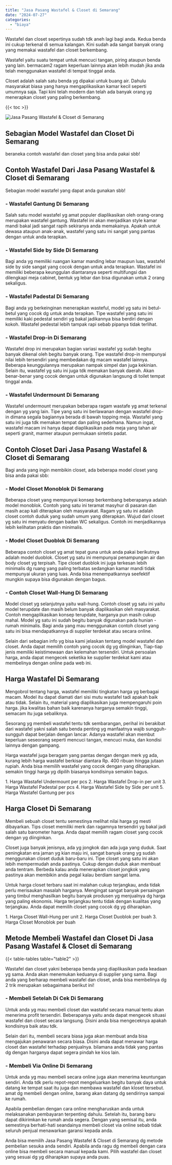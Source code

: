 ```yaml
---
title: "Jasa Pasang Wastafel & Closet di Semarang"
date: "2024-07-27"
categories: 
  - "biaya"
---
```


Wastafel dan closet sepertinya sudah tdk aneh lagi bagi anda. Kedua benda ini cukup terkenal di semua kalangan. Kini sudah ada sangat banyak orang yang memakai wastafel dan closet berkembang.

Wastafel yaitu suatu tempat untuk mencuci tangan, piring ataupun benda yang lain. bermacam2 ragam keperluan lainnya akan lebih mudah jika anda telah menggunakan wastafel di tempat tinggal anda.

Closet adalah salah satu benda yg dipakai untuk buang air. Dahulu masyarakat biasa yang hanya mengaplikasikan kamar kecil seperti umumnya saja. Tapi kini telah modern dan telah ada banyak orang yg menerapkan closet yang paling berkembang.

{{< toc >}}

![Jasa Pasang Wastafel & Closet di Semarang](/images/wastafel-closet-murah49.png)

## Sebagian Model Wastafel dan Closet Di Semarang

beraneka contoh wastafel dan closet yang bisa anda pakai sbb!

## Contoh Wastafel Dari Jasa Pasang Wastafel & Closet di Semarang

Sebagian model wastafel yang dapat anda gunakan sbb!

### \- Wastafel Gantung Di Semarang

Salah satu model wastafel yg amat populer diaplikasikan oleh orang-orang merupakan wastafel gantung. Wastafel ini akan menjadikan style kamar mandi bakal jadi sangat rapih sekiranya anda memakainya. Apakah untuk dewasa ataupun anak-anak, wastafel yang satu ini sangat yang pantas dengan untuk anda terapkan.

### \- Wastafel Side by Side Di Semarang

Bagi anda yg memiliki ruangan kamar manding lebar maupun luas, wastafel side by side sangat yang cocok dengan untuk anda terapkan. Wastafel ini memiliki beberapa keunggulan diantaranya seperti multifungsi dan dilengkapi meja cabinet, bentuk yg lebar dan bisa digunakan untuk 2 orang sekaligus.

### \- Wastafel Padestal Di Semarang

Bagi anda yg berkeinginan menerapkan wasteful, model yg satu ini betul-betul yang cocok dg untuk anda terapkan. Tipe wastafel yang satu ini memiliki kaki pedestal sendiri yg bakal jadikannya bisa berdiri dengan kokoh. Wastafel pedestal lebih tampak rapi sebab pipanya tidak terlihat.

### \- Wastafel Drop-in Di Semarang

Wastafel drop ini merupakan bagian variasi wastafel yg sudah begitu banyak dikenal oleh begitu banyak orang. Tipe wastafel drop-in mempunyai nilai lebih tersendiri yang membedakan dg macam wastafel lainnya. Beberapa keunggulannya merupakan nampak simpel dan juga kekinian. Selain itu, wastafel yg satu ini juga tdk memakan banyak daerah. Akan benar-benar yang cocok dengan untuk digunakan langsung di toilet tempat tinggal anda.

### \- Wastafel Undermount Di Semarang

Wastafel undermount merupakan beberapa ragam wastafe yg amat terkenal dengan yg yang lain. Tipe yang satu ini berlawanan dengan wastafel drop-in dimana segala bagiannya berada di bawah topping meja. Wastafel yang satu ini juga tdk memakan tempat dan paling sederhana. Namun ingat, wastafel macam ini hanya dapat diaplikasikan pada meja yang tahan air seperti granit, marmer ataupun permukaan sintetis padat.

## Contoh Closet Dari Jasa Pasang Wastafel & Closet di Semarang

Bagi anda yang ingin membikin closet, ada beberapa model closet yang bisa anda pakai sbb:

### \- Model Closet Monoblok Di Semarang

Beberapa closet yang mempunyai konsep berkembang beberapanya adalah model monoblok. Contoh yang satu ini teramat masyhur di pasaran dan masih acap kali diterapkan oleh masyarakat. Ragam yg satu ini adalah closet contoh duduk yang sudah umum yang diterapkan. Wujud dari closet yg satu ini menyatu dengan badan WC sekaligus. Contoh ini menjadikannya lebih kelihatan praktis dan minimalis.

### \- Model Closet Duoblok Di Semarang

Beberapa contoh closet yg amat tepat guna untuk anda pakai berikutnya adalah model duoblok. Closet yg satu ini mempunyai penampungan air dan body closet yg terpisah. Tipe closet duoblok ini juga terkesan lebih minimalis dg ruang yang paling terbatas sedangkan kamar mandi tidak mempunyai ukuran yang luas. Anda bisa menempatkannya seefektif mungkin supaya bisa digunakan dengan bagus.

### \- Contoh Closet Wall-Hung Di Semarang

Model closet yg selanjutnya yaitu wall-hung. Contoh closet yg satu ini yaitu model terupdate dan masih belum banyak diaplikasikan oleh masyarakat. Contoh mengaplikasikan konsep terupdate, harganya pun masih cukup mahal. Model yg satu ini sudah begitu banyak digunakan pada hunian - rumah minimalis. Bagi anda yang mau menggunakan contoh closet yang satu ini bisa mendapatkannya di supplier terdekat atau secara online.

Selain dari sebagian info yg bisa kami jelaskan tentang model wastafel dan closet. Anda dapat memilih contoh yang cocok dg yg diinginkan, Tiap-tiap jenis memiliki keistimewaan dan kelemahan tersendiri. Untuk persoalan harga, anda dapat mengecek seketika ke supplier terdekat kami atau membelinya dengan online pada web ini.

## Harga Wastafel Di Semarang

Mengobrol tentang harga, wastafel memiliki tingkatan harga yg berbagai macam. Model itu dapat diamati dari sisi mutu wastafel tadi apakah baik atau tidak. Selain itu, material yang diaplikasikan juga mempengaruhi poin harga. jika kwalitas bahan baik karenanya harganya semakin tinggi, semacam itu juga sebaliknya.

Sesorang yg membeli wastafel tentu tdk sembarangan, perihal ini berakibat dari wastafel yakni salah satu benda penting yg manfaatnya wajib sungguh-sungguh dapat berjalan dengan lancar. Adanya wastafel akan membut keperluan seseorang seperti mencuci tangan, mencuci muka, dan kondisi lainnya dengan gampang.

Harga wastafel juga beragam yang pantas dengan dengan merk yg ada, kurang lebih harga wastafel berkisar diantara Rp. 400 ribuan hingga jutaan rupiah. Anda bisa memilih wastafel yang cocok dengan yang diharapkan. semakin tinggi harga yg dipilih biasanya kondisinya semakin bagus.

1\. Harga Wastafel Undermount per pcs 2. Harga Wastafel Drop-in per unit 3. Harga Wastafel Padestal per pcs 4. Harga Wastafel Side by Side per unit 5. Harga Wastafel Gantung per pcs

## Harga Closet Di Semarang

Membeli sebuah closet tentu semestinya melihat nilai harga yg mesti dibayarkan. Tips closet memiliki merk dan ragamnya tersendiri yg bakal jadi salah satu barometer harga. Anda dapat memilih ragam closet yang cocok dengan yg diinginkan.

Closet juga banyak jenisnya, ada yg jongkok dan ada juga yang duduk. Saat peningkatan era jaman yg kian maju ini, sangat banyak orang yg sudah menggunakan closet duduk baru-baru ini. Tipe closet yang satu ini akan lebih mempermudah anda pastinya. Cukup dengan duduk akan membuat anda tentram. Berbeda kalau anda menerapkan closet jongkok yang pastinya akan membikin anda pegal kalau berdiam sangat lama.

Untuk harga closet terbaru saat ini malahan cukup terjangkau, anda tidak perlu merisaukan masalah harganya. Mengingat sangat banyak persaingan yang timbul menghasilkan begitu banyak produsen yg menjualnya dg harga yang paling ekonomis. Harga terjangkau tentu tidak dengan kualitas yang terjangkau. Anda dapat memilih closet yang cocok dg yg diharapkan.

1\. Harga Closet Wall-Hung per unit 2. Harga Closet Duoblok per buah 3. Harga Closet Monoblok per buah

## Metode Membeli Wastafel dan Closet Di Jasa Pasang Wastafel & Closet di Semarang

{{< table-tables table="table2" >}}

Wastafel dan closet yakni beberapa benda yang diaplikasikan pada keadaan yg sama. Anda akan menemukan keduanya di supplier yang sama. Bagi anda yang berharap membeli wastafel dan closet, anda bisa membelinya dg 2 trik merupakan sebagaimana berikut ini!

### \- Membeli Setelah Di Cek Di Semarang

Untuk anda yg mau membeli closet dan wastafel secara manual tentu akan menerima profit tersendiri. Beberapanya yaitu anda dapat mengecek situasi wastafel dan closet secara langsung. Disini anda bisa mengeceknya apakah kondisinya baik atau tdk.

Selain dari itu, membeli secara biasa juga akan membuat anda bisa mengajukan penawaran secara biasa. Disini anda dapat menawar harga closet dan wastafel terhadap penjualnya. bilamana anda tidak yang pantas dg dengan harganya dapat segera pindah ke kios lain.

### \- Membeli Via Online Di Semarang

Untuk anda yg mau membeli secara online juga akan menerima keuntungan sendiri. Anda tdk perlu repot-repot mengeluarkan begitu banyak daya untuk datang ke tempat saat itu juga dan membawa wastafel dan kloset tersebut. amat dg membeli dengan online, barang akan datang dg sendirinya sampai ke rumah.

Apabila pembelian dengan cara online mengharuskan anda untuk melaksanakan pembayaran terpenting dahulu. Setelah itu, barang baru dapat dikirimkan ke rumah anda segera. Dengan yang semisal itu, anda semestinya berhati-hati seandainya membeli closet via online sebab tidak seluruh penjual menawarkan garansi kepada anda.

Anda bisa memilih Jasa Pasang Wastafel & Closet di Semarang dg metode pembelian sesuka anda sendiri. Apabila anda ragu dg membeli dengan cara online bisa membeli secara manual kepada kami. Pilih wastafel dan closet yang sesuai dg yg diharapkan supaya anda puas.

